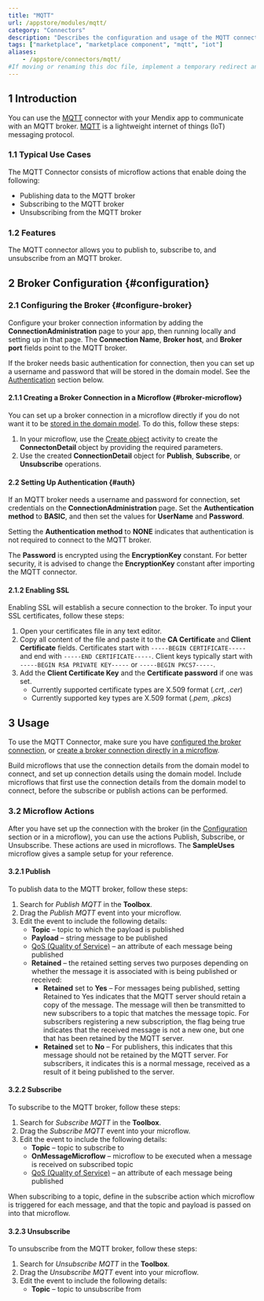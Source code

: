 ```yaml
---
title: "MQTT"
url: /appstore/modules/mqtt/
category: "Connectors"
description: "Describes the configuration and usage of the MQTT connector, which is available in the Mendix Marketplace."
tags: ["marketplace", "marketplace component", "mqtt", "iot"]
aliases:
    - /appstore/connectors/mqtt/
#If moving or renaming this doc file, implement a temporary redirect and let the respective team know they should update the URL in the product. See Mapping to Products for more details. 
---
```


## 1 Introduction

You can use the [MQTT](https://marketplace.mendix.com/link/component/119508) connector with your Mendix app to communicate with an MQTT broker. [MQTT](https://mqtt.org/) is a lightweight internet of things (IoT) messaging protocol. 

### 1.1 Typical Use Cases

The MQTT Connector consists of microflow actions that enable doing the following:

* Publishing data to the MQTT broker
* Subscribing to the MQTT broker 
* Unsubscribing from the MQTT broker

### 1.2 Features

The MQTT connector allows you to publish to, subscribe to, and unsubscribe from an MQTT broker.

## 2 Broker Configuration {#configuration}

### 2.1 Configuring the Broker {#configure-broker}

Configure your broker connection information by adding the **ConnectionAdministration** page to your app, then running locally and setting up in that page. The **Connection Name**, **Broker host**, and **Broker port** fields point to the MQTT broker. 

If the broker needs basic authentication for connection, then you can set up a username and password that will be stored in the domain model. See the [Authentication](#auth) section below.

#### 2.1.1 Creating a Broker Connection in a Microflow {#broker-microflow}

You can set up a broker connection in a microflow directly if you do not want it to be [stored in the domain model](#configuration). To do this, follow these steps:

1. In your microflow, use the [Create object](/refguide/create-object/) activity to create the **ConnectonDetail** object by providing the required parameters.
2. Use the created **ConnectionDetail** object for **Publish**, **Subscribe**, or **Unsubscribe** operations.

#### 2.2 Setting Up Authentication {#auth}

If an MQTT broker needs a username and password for connection, set credentials on the **ConnectionAdministration** page. Set the **Authentication method** to **BASIC**, and then set the values for **UserName** and **Password**.

Setting the **Authentication method** to **NONE** indicates that authentication is not required to connect to the MQTT broker. 

The **Password** is encrypted using the **EncryptionKey** constant. For better security, it is advised to change the **EncryptionKey** constant after importing the MQTT connector.

#### 2.1.2 Enabling SSL

Enabling SSL will establish a secure connection to the broker. To input your SSL certificates, follow these steps:

1. Open your certificates file in any text editor. 
2. Copy all content of the file and paste it to the **CA Certificate** and **Client Certificate** fields. Certificates start with `-----BEGIN CERTIFICATE-----` and end with `-----END CERTIFICATE-----`. Client keys typically start with `-----BEGIN RSA PRIVATE KEY-----` or `-----BEGIN PKCS7-----`.
3. Add the **Client Certificate Key** and the **Certificate password** if one was set.
    * Currently supported certificate types are X.509 format (*.crt*, *.cer*)
    * Currently supported key types are X.509 format (*.pem*, *.pkcs*)

## 3 Usage

To use the MQTT Connector, make sure you have [configured the broker connection](#configure-broker), or [create a broker connection directly in a microflow](#broker-microflow). 

Build microflows that use the connection details from the domain model to connect, and set up connection details using the domain model. Include microflows that first use the connection details from the domain model to connect, before the subscribe or publish actions can be performed.

### 3.2 Microflow Actions

After you have set up the connection with the broker (in the [Configuration](#configuration) section or in a microflow), you can use the actions Publish, Subscribe, or Unsubscribe. These actions are used in microflows. The **SampleUses** microflow gives a sample setup for your reference.

#### 3.2.1 Publish

To publish data to the MQTT broker, follow these steps:

1. Search for *Publish MQTT* in the **Toolbox**.
2. Drag the *Publish MQTT* event into your microflow.
3. Edit the event to include the following details:
    * **Topic** – topic to which the payload is published
    * **Payload** – string message to be published
    * [QoS (Quality of Service)](https://www.eclipse.org/paho/files/mqttdoc/MQTTClient/html/qos.html) – an attribute of each message being published
    * **Retained** – the retained setting serves two purposes depending on whether the message it is associated with is being published or received:
        * **Retained** set to **Yes** – For messages being published, setting Retained to Yes indicates that the MQTT server should retain a copy of the message. The message will then be transmitted to new subscribers to a topic that matches the message topic. For subscribers registering a new subscription, the flag being true indicates that the received message is not a new one, but one that has been retained by the MQTT server.
        * **Retained** set to **No** – For publishers, this indicates that this message should not be retained by the MQTT server. For subscribers, it indicates this is a normal message, received as a result of it being published to the server.

#### 3.2.2 Subscribe

To subscribe to the MQTT broker, follow these steps:

1. Search for *Subscribe MQTT* in the **Toolbox**.
2. Drag the *Subscribe MQTT* event into your microflow.
3. Edit the event to include the following details:
    * **Topic** – topic to subscribe to
    * **OnMessageMicroflow** – microflow to be executed when a message is received on subscribed topic
    * [QoS (Quality of Service)](https://www.eclipse.org/paho/files/mqttdoc/MQTTClient/html/qos.html) – an attribute of each message being published

When subscribing to a topic, define in the subscribe action which microflow is triggered for each message, and that the topic and payload is passed on into that microflow.

#### 3.2.3 Unsubscribe

To unsubscribe from the MQTT broker, follow these steps:

1. Search for *Unsubscribe MQTT* in the **Toolbox**.
2. Drag the *Unsubscribe MQTT* event into your microflow.
3. Edit the event to include the following details:
    * **Topic** – topic to unsubscribe from
